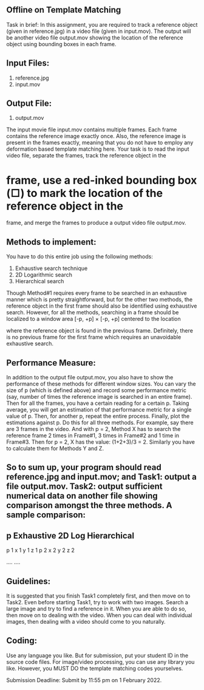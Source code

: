 ## Offline on Template Matching

Task in brief: In this assignment, you are required to track a reference object (given in
reference.jpg) in a video file (given in input.mov). The output will be another video file
output.mov showing the location of the reference object using bounding boxes in each
frame.

## Input Files:

1. reference.jpg
2. input.mov

## Output File:

1. output.mov

The input movie file input.mov contains multiple frames. Each frame contains the reference
image exactly once. Also, the reference image is present in the frames exactly, meaning that
you do not have to employ any deformation based template matching here.
Your task is to read the input video file, separate the frames, track the reference object in the

# frame, use a red-inked bounding box (□) to mark the location of the reference object in the

frame, and merge the frames to produce a output video file output.mov.

## Methods to implement:

You have to do this entire job using the following methods:

1. Exhaustive search technique
2. 2D Logarithmic search
3. Hierarchical search

Though Method#1 requires every frame to be searched in an exhaustive manner which is
pretty straightforward, but for the other two methods, the reference object in the first frame
should also be identified using exhaustive search. However, for all the methods, searching in
a frame should be localized to a window area [-p, +p] × [-p, +p] centered to the location


where the reference object is found in the previous frame. Definitely, there is no previous
frame for the first frame which requires an unavoidable exhaustive search.

## Performance Measure:

In addition to the output file output.mov, you also have to show the performance of these
methods for different window sizes. You can vary the size of p (which is defined above) and
record some performance metric (say, number of times the reference image is searched in an
entire frame). Then for all the frames, you have a certain reading for a certain p. Taking
average, you will get an estimation of that performance metric for a single value of p. Then,
for another p, repeat the entire process. Finally, plot the estimations against p. Do this for all
three methods. For example, say there are 3 frames in the video. And with p = 2, Method X
has to search the reference frame 2 times in Frame#1, 3 times in Frame#2 and 1 time in
Frame#3. Then for p = 2, X has the value: (1+2+3)/3 = 2. Similarly you have to calculate
them for Methods Y and Z.

So to sum up, your program should read reference.jpg and input.mov; and
Task1: output a file output.mov.
Task2: output sufficient numerical data on another file showing comparison amongst the
three methods. A sample comparison:
-------------------------------------------------------------------
p Exhaustive 2D Log Hierarchical
-------------------------------------------------------------------
p 1 x 1 y 1 z 1
p 2 x 2 y 2 z 2

....
....

## Guidelines:

It is suggested that you finish Task1 completely first, and then move on to Task2. Even
before starting Task1, try to work with two images. Search a large image and try to find a
reference in it. When you are able to do so, then move on to dealing with the video. When
you can deal with individual images, then dealing with a video should come to you naturally.


## Coding:

Use any language you like. But for submission, put your student ID in the source code files.
For image/video processing, you can use any library you like. However, you MUST DO the
template matching codes yourselves.

Submission Deadline:
Submit by 11:55 pm on 1 February 2022.


